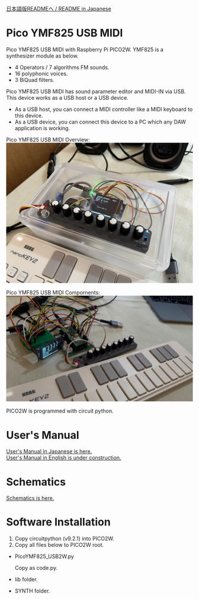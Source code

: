 [日本語版READMEへ / README in Japanese](https://github.com/ohira-s/PicoYMF825_USB2W/blob/master/README_Jp.md)  
# Pico YMF825 USB MIDI
Pico YMF825 USB MIDI with Raspberry Pi PICO2W.  YMF825 is a synthesizer module as below.  

* 4 Operators / 7 algorithms FM sounds.
* 16 polyphonic voices.
* 3 BiQuad filters.

Pico YMF825 USB MIDI has sound parameter editor and MIDI-IN via USB.  
This device works as a USB host or a USB device.  

* As a USB host, you can connect a MIDI controller like a MIDI keyboard to this device.
* As a USB device, you can connect this device to a PC which any DAW application is working.  

Pico YMF825 USB MIDI Overview:  
![PICO YMF825 Overview](https://github.com/ohira-s/PicoYMF825_USB2W/blob/master/Docs/PicoYMF825_PKG_Overview.jpg)  

Pico YMF825 USB MIDI Compornents:  
![PICO YMF825 Overview](https://github.com/ohira-s/PicoYMF825_USB2W/blob/master/Docs/pico_ymf825_overview.jpg)

PICO2W is programmed with circuit python.  

# User's Manual
[User's Manual in Japanese is here.](https://github.com/ohira-s/PicoYMF825_USB2W/blob/master/Docs/UsersManual_Jp.md)  
[User's Manual in English is under construction.]()  

# Schematics
[Schematics is here.](https://github.com/ohira-s/PicoYMF825_USB2W/blob/master/Docs/PicoYMF825USB_sch.pdf)  

# Software Installation
1) Copy circuitpython (v9.2.1) into PICO2W.  
2) Copy all files below to PICO2W root.  

- PicoYMF825_USB2W.py  

	Copy as code.py.  

- lib folder.  
- SYNTH folder.  
